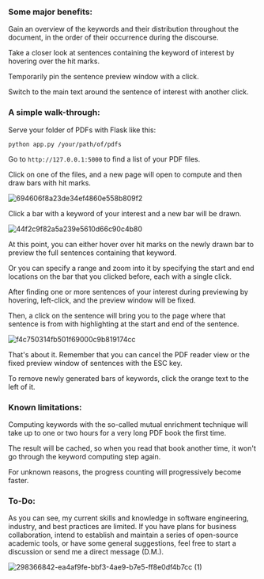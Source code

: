 
### Some major benefits:

Gain an overview of the keywords and their distribution throughout the document, in the order of their occurrence during the discourse. 

Take a closer look at sentences containing the keyword of interest by hovering over the hit marks. 

Temporarily pin the sentence preview window with a click. 

Switch to the main text around the sentence of interest with another click.


### A simple walk-through:

Serve your folder of PDFs with Flask like this: 

`python app.py /your/path/of/pdfs`

Go to `http://127.0.0.1:5000` to find a list of your PDF files.

Click on one of the files, and a new page will open to compute and then draw bars with hit marks.

![694606f8a23de34ef4860e558b809f2](https://github.com/allen7u/PDF.svg/assets/81082384/75f92454-2b23-4876-85bc-14c96407c795)

Click a bar with a keyword of your interest and a new bar will be drawn.

![44f2c9f82a5a239e5610d66c90c4b80](https://github.com/allen7u/PDF.svg/assets/81082384/f2e0ba68-937c-4ab4-aeb5-cc8e04ae105b)

At this point, you can either hover over hit marks on the newly drawn bar to preview the full sentences containing that keyword.

Or you can specify a range and zoom into it by specifying the start and end locations on the bar that you clicked before, each with a single click.

After finding one or more sentences of your interest during previewing by hovering, left-click, and the preview window will be fixed.

Then, a click on the sentence will bring you to the page where that sentence is from with highlighting at the start and end of the sentence.

![f4c750314fb501f69000c9b819174cc](https://github.com/allen7u/PDF.svg/assets/81082384/30a7a066-1559-4725-9a7b-e347c3d9639a)

That's about it. Remember that you can cancel the PDF reader view or the fixed preview window of sentences with the ESC key.

To remove newly generated bars of keywords, click the orange text to the left of it.


### Known limitations:

Computing keywords with the so-called mutual enrichment technique will take up to one or two hours for a very long PDF book the first time. 

The result will be cached, so when you read that book another time, it won't go through the keyword computing step again.

For unknown reasons, the progress counting will progressively become faster. 


### To-Do:

As you can see, my current skills and knowledge in software engineering, industry, and best practices are limited. If you have plans for business collaboration, intend to establish and maintain a series of open-source academic tools, or have some general suggestions, feel free to start a discussion or send me a direct message (D.M.).

![298366842-ea4af9fe-bbf3-4ae9-b7e5-ff8e0df4b7cc (1)](https://github.com/allen7u/PDF.svg/assets/81082384/df0e173e-a45d-4049-bc7d-8b20f9dc9ba8)

